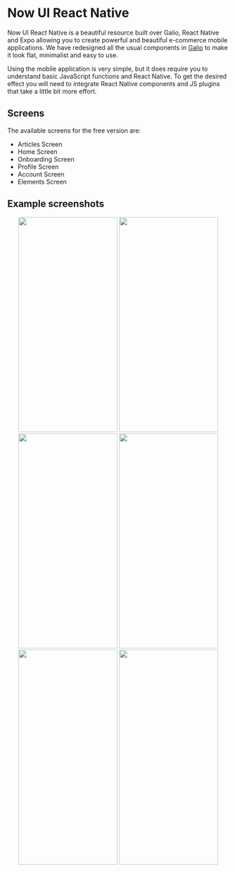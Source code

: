 # Now UI React Native

Now UI React Native is a beautiful resource built over Galio, React Native and Expo allowing you to create powerful and beautiful e-commerce mobile applications. We have redesigned all the usual components in [Galio](https://galio.io?ref=argonrn-docs) to make it look flat, minimalist and easy to use.

Using the mobile application is very simple, but it does require you to understand basic JavaScript functions and React Native. To get the desired effect you will need to integrate React Native components and JS plugins that take a little bit more effort.

## Screens

The available screens for the free version are:

- Articles Screen
- Home Screen
- Onboarding Screen
- Profile Screen
- Account Screen
- Elements Screen

## Example screenshots

<p align="center">
  <img src="https://raw.githubusercontent.com/creativetimofficial/now-ui-react-native/gh-pages/docs/assets/screens/onboarding-screen.png" width="225px" height="487.2px">
  <img src="https://raw.githubusercontent.com/creativetimofficial/now-ui-react-native/gh-pages/docs/assets/screens/drawer-screen.png" width="225px" height="487.2px">
  <img src="https://raw.githubusercontent.com/creativetimofficial/now-ui-react-native/gh-pages/docs/assets/screens/profile-screen.png" width="225px" height="487.2px">
  <img src="https://raw.githubusercontent.com/creativetimofficial/now-ui-react-native/gh-pages/docs/assets/screens/home-screen.png" width="225px" height="487.2px">
  <img src="https://raw.githubusercontent.com/creativetimofficial/now-ui-react-native/gh-pages/docs/assets/screens/account-screen.png" width="225px" height="487.2px">
  <img src="https://raw.githubusercontent.com/creativetimofficial/now-ui-react-native/gh-pages/docs/assets/screens/components-screen.png" width="225px" height="487.2px">
</p>
